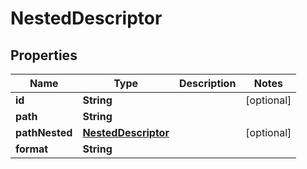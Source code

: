 # NestedDescriptor

## Properties

| Name           | Type                                        | Description | Notes      |
| -------------- | ------------------------------------------- | ----------- | ---------- |
| **id**         | **String**                                  |             | [optional] |
| **path**       | **String**                                  |             |            |
| **pathNested** | [**NestedDescriptor**](NestedDescriptor.md) |             | [optional] |
| **format**     | **String**                                  |             |            |
